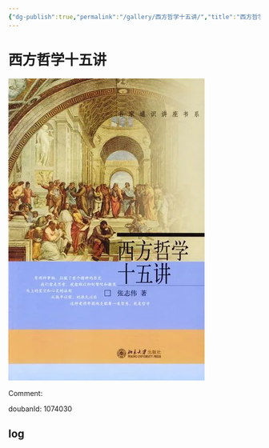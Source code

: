 ```yaml
---
{"dg-publish":true,"permalink":"/gallery/西方哲学十五讲/","title":"西方哲学十五讲","created":"2025-05-29T16:51:59.630+08:00"}
---
```



# 西方哲学十五讲

![image](https://raw.githubusercontent.com/hiraethecho/picx-images-hosting/master/picgo/20250529165158.webp)

Comment: 



doubanId: 1074030

## log

